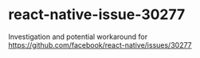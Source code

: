 # react-native-issue-30277
Investigation and potential workaround for https://github.com/facebook/react-native/issues/30277
